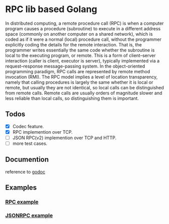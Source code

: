 # RPC lib based Golang

In distributed computing, a remote procedure call (RPC) is when a computer program causes a procedure (subroutine) to execute in a different address space (commonly on another computer on a shared network), which is coded as if it were a normal (local) procedure call, without the programmer explicitly coding the details for the remote interaction. That is, the programmer writes essentially the same code whether the subroutine is local to the executing program, or remote. This is a form of client–server interaction (caller is client, executor is server), typically implemented via a request–response message-passing system. In the object-oriented programming paradigm, RPC calls are represented by remote method invocation (RMI). The RPC model implies a level of location transparency, namely that calling procedures is largely the same whether it is local or remote, but usually they are not identical, so local calls can be distinguished from remote calls. Remote calls are usually orders of magnitude slower and less reliable than local calls, so distinguishing them is important.

## Todos

* [x] Codec feature.
* [x] RPC implemention over TCP.
* [ ] JSON RPC(v2) implemention over TCP and HTTP.
* [ ] more test cases.

## Documention

reference to [godoc](https://godoc.org/github.com/yeqown/rpc)

## Examples

### [RPC example](examples/rpc)
### [JSONRPC example](examples/json2)